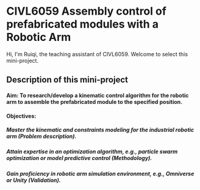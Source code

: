 # CIVL6059 Assembly control of prefabricated modules with a Robotic Arm

Hi, I'm Ruiqi, the teaching assistant of CIVL6059. Welcome to select this mini-project.

## Description of this mini-project

#### Aim: To research/develop a kinematic control algorithm for the robotic arm to assemble the prefabricated module to the specified position.

#### Objectives:

##### Master the kinematic and constraints modeling for the industrial robotic arm (Problem description).

##### Attain expertise in an optimization algorithm, e.g., particle swarm optimization or model predictive control (Methodology).

##### Gain proficiency in robotic arm simulation environment, e.g., Omniverse or Unity (Validation). 



